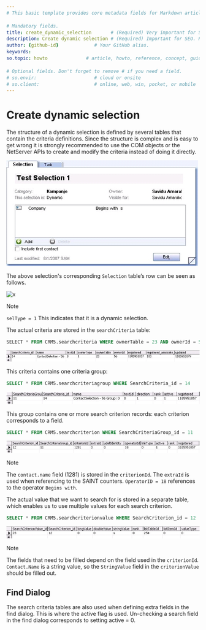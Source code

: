 ```yaml
---
# This basic template provides core metadata fields for Markdown articles on docs.superoffice.com.

# Mandatory fields.
title: create_dynamic_selection       # (Required) Very important for SEO. Intent in a unique string of 43-59 chars including spaces.
description: Create dynamic selection # (Required) Important for SEO. Recommended character length is 115-145 characters including spaces.
author: {github-id}             # Your GitHub alias.
keywords: 
so.topic: howto              # article, howto, reference, concept, guide

# Optional fields. Don't forget to remove # if you need a field.
# so.envir:                     # cloud or onsite
# so.client:                    # online, web, win, pocket, or mobile
---
```


# Create dynamic selection

The structure of a dynamic selection is defined by several tables that contain the criteria definitions. Since the structure is complex and is easy to get wrong it is strongly recommended to use the COM objects or the NetServer APIs to create and modify the criteria instead of doing it directly.

![x][img1]

The above selection's corresponding `Selection` table’s row can be seen as follows.

![x]()

> [!NOTE]
> `selType = 1` This indicates that it is a dynamic selection.

The actual criteria are stored in the `searchCriteria` table:

```SQL
SELECT * FROM CRM5.searchcriteria WHERE ownerTable = 23 AND ownerId = 56
```

![x][img2]

This criteria contains one criteria group:

```SQL
SELECT * FROM CRM5.searchcriteriagroup WHERE SearchCriteria_id = 14
```

![x][img3]

This group contains one or more search criterion records: each criterion corresponds to a field.

```SQL
SELECT * FROM CRM5.searchcriterion WHERE SearchCriteriaGroup_id = 11
```

![x][img4]

> [!NOTE]
> The `contact.name` field (1281) is stored in the `criterionId`. The `extraId` is used when referencing to the SAINT counters. `OperatorID = 18` references to the operator `Begins with`.

The actual value that we want to search for is stored in a separate table, which enables us to use multiple values for each search criterion.

```SQL
SELECT * FROM CRM5.searchcriterionvalue WHERE SearchCriterion_id = 12
```

![x][img5]

> [!NOTE]
> The fields that need to be filled depend on the field used in the `criterionId`. `Contact.Name` is a string value, so the `StringValue` field in the `criterionValue` should be filled out.

## Find Dialog

The search criteria tables are also used when defining extra fields in the find dialog. This is where the active flag is used. Un-checking a search field in the find dialog corresponds to setting active = 0.

<!-- Referenced images -->
[img1]: media/dynamic-selection-dialog.jpg
[img2]: media/dynamic-selection-db2.jpg
[img3]: media/dynamic-selection-db3.jpg
[img4]: media/dynamic-selection-db4.jpg
[img5]: media/dynamic-selection-db5.jpg
[img6]: media/dynamic-selection-db1.jpg